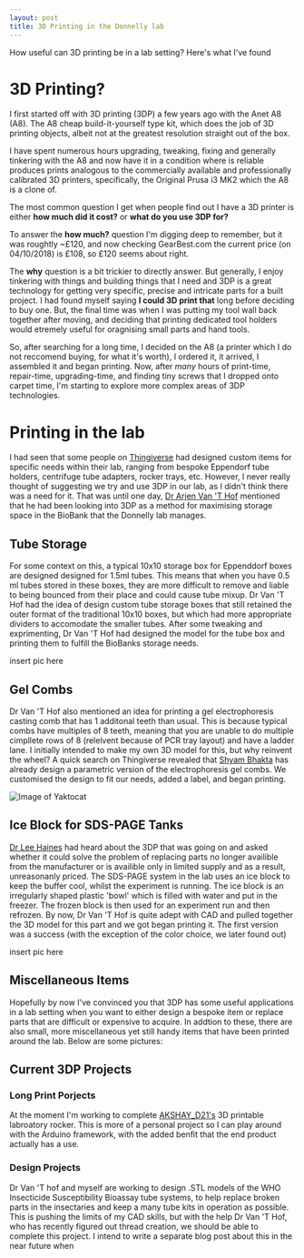```yaml
---
layout: post
title: 3D Printing in the Donnelly lab
---
```


How useful can 3D printing be in a lab setting? Here's what I've found

# 3D Printing?

I first started off with 3D printing (3DP) a few years ago with the Anet A8 (A8). The A8 cheap build-it-yourself type kit, which does the job of 3D printing objects, albeit not at the greatest resolution straight out of the box. 

I have spent numerous hours upgrading, tweaking, fixing and generally tinkering with the A8 and now have it in a condition where is reliable produces prints analogous to the commercially available and professionally calibrated 3D printers, specifically, the Original Prusa i3 MK2 which the A8 is a clone of.

The most common question I get when people find out I have a 3D printer is either **how much did it cost?** or **what do you use 3DP for?**

To answer the **how much?** question I'm digging deep to remember, but it was roughtly ~£120, and now checking GearBest.com the current price (on 04/10/2018) is £108, so £120 seems about right. 

The **why** question is a bit trickier to directly answer. But generally, I enjoy tinkering with things and building things that I need and 3DP is a great technology for getting very specific, precise and intricate parts for a built project. I had found myself saying **I could 3D print that** long before deciding to buy one. But, the final time was when I was putting my tool wall back together after moving, and deciding that printing dedicated tool holders would etremely useful for oragnising small parts and hand tools. 

So, after searching for a long time, I decided on the A8 (a printer which I do not reccomend buying, for what it's worth), I ordered it, it arrived, I assembled it and began printing. Now, after _many_ hours of print-time, repair-time, upgrading-time,  and finding tiny screws that I dropped onto carpet time, I'm starting to explore more complex areas of 3DP technologies. 

# Printing in the lab

I had seen that some people on [Thingiverse](http://thingiverse.com) had designed custom items for specific needs within their lab, ranging from bespoke Eppendorf tube holders, centrifuge tube adapters, rocker trays, etc. However, I never really thought of suggesting we try and use 3DP in our lab, as I didn't think there was a need for it. That was until one day, [Dr Arjen Van 'T Hof](https://www.lstmed.ac.uk/about/people) mentioned that he had been looking into 3DP as a method for maximising storage space in the BioBank that the Donnelly lab manages.

## Tube Storage

For some context on this, a typical 10x10 storage box for Eppenddorf boxes are designed designed for 1.5ml tubes. This means that when you have 0.5 ml tubes stored in these boxes, they are more difficult to remove and liable to being bounced from their place and could cause tube mixup. Dr Van 'T Hof had the idea of design custom tube storage boxes that still retained the outer format of the traditional 10x10 boxes, but which had more appropriate dividers to accomodate the smaller tubes. After some tweaking and exprimenting, Dr Van 'T Hof had designed the model for the tube box and printing them to fulfill the BioBanks storage needs.

insert pic here

## Gel Combs

Dr Van 'T Hof also mentioned an idea for printing a gel electrophoresis casting comb that has 1 additonal teeth than usual. This is because typical combs have multiples of 8 teeth, meaning that you are unable to do multiple cimpllete rows of 8 (relelvent because of PCR tray layout) and have a ladder lane. I initially intended to make my own 3D model for this, but why reinvent the wheel? A quick search on Thingiverse revealed that [Shyam Bhakta](https://www.thingiverse.com/shyambhakta/about) has already design a parametric version of the electrophoresis gel combs. We customised the design to fit our needs, added a label, and began printing. 

![Image of Yaktocat](/images3dp-gel-comb.jpg)



## Ice Block for SDS-PAGE Tanks

[Dr Lee Haines](https://www.lstmed.ac.uk/about/people/dr-lee-haines) had heard about the 3DP that was going on and asked whether it could solve the problem of replacing parts no longer availible from the manufacturer or is availible only in limited supply and as a result, unreasonanly priced. The SDS-PAGE system in the lab uses an ice block to keep the buffer cool, whilst the experiment is running. The ice block is an irregularly shaped plastic 'bowl' which is filled with water and put in the freezer. The frozen block is then used for an experiment run and then refrozen. By now, Dr Van 'T Hof is quite adept with CAD and pulled together the 3D model for this part and we got began printing it. The first version was a success (with the exception of the color choice, we later found out)

insert pic here 

## Miscellaneous Items

Hopefully by now I've convinced you that 3DP has some useful applications in a lab setting when you want to either design a bespoke item or replace parts that are difficult or expensive to acquire. In addtion to these, there are also small, more miscellaneous yet still handy items that have been printed around the lab. Below are some pictures:

## Current 3DP Projects

### Long Print Porjects 
At the moment I'm working to complete [AKSHAY_D21's](https://www.thingiverse.com/thing:2948680) 3D printable labroatory rocker. This is more of a personal project so I can play around with the Arduino framework, with the added benfit that the end product actually has a use. 

### Design Projects 
Dr Van 'T hof and myself are working to design .STL models of the WHO Insecticide Susceptibility Bioassay tube systems, to help replace broken parts in the insectaries and keep a many tube kits in operation as possible. This is pushing the limits of my CAD skills, but with the help Dr Van 'T Hof, who has recently figured out thread creation, we should be able to complete this project. I intend to write a separate blog post about this in the near future when 
